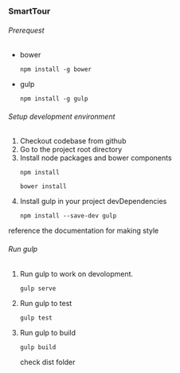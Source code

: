 ### SmartTour

###### Prerequest

* bower
	<pre><code>npm install -g bower</code></pre>
* gulp
	<pre><code>npm install -g gulp</code></pre>
	

###### Setup development environment

1. Checkout codebase from github
2. Go to the project root directory
3. Install node packages and bower components
	<pre><code>npm install</code></pre>
	<pre><code>bower install</code></pre>
4. Install gulp in your project devDependencies
	<pre><code>npm install --save-dev gulp</code></pre>

reference the documentation for making style

###### Run gulp
1. Run gulp to work on devolopment.
	<pre><code>gulp serve</code></pre>
1. Run gulp to test
	<pre><code>gulp test</code></pre>
1. Run gulp to build
	<pre><code>gulp build</code></pre>
	check dist folder



